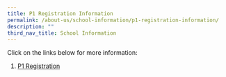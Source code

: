 ```yaml
---
title: P1 Registration Information
permalink: /about-us/school-information/p1-registration-information/
description: ""
third_nav_title: School Information
---
```

Click on the links below for more information:

1. <a href="https://www.moe.gov.sg/primary/p1-registration">P1 Registration</a><br>
